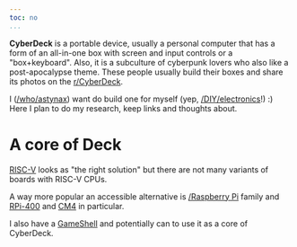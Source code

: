 ```yaml
---
toc: no
...
```


**CyberDeck** is a portable device, usually a personal computer that has a form of an all-in-one box with screen and input controls or a "box+keyboard". Also, it is a subculture of cyberpunk lovers who also like a post-apocalypse theme. These people usually build their boxes and share its photos on the [r/CyberDeck](https://old.reddit.com/r/cyberDeck/).

I ([/who/astynax]()) want do build one for myself (yep, [/DIY/electronics]()!) :) Here I plan to do my research, keep links and thoughts about.

# A core of Deck

[RISC-V](https://riscv.org/) looks as "the right solution" but there are not many variants of boards with RISC-V CPUs.

A way more popular an accessible alternative is [/Raspberry Pi]() family and [RPi-400](https://www.raspberrypi.org/products/raspberry-pi-400) and [CM4](https://www.raspberrypi.org/products/compute-module-4) in particular.

I also have a [GameShell](https://www.clockworkpi.com/gameshell) and potentially can to use it as a core of CyberDeck.